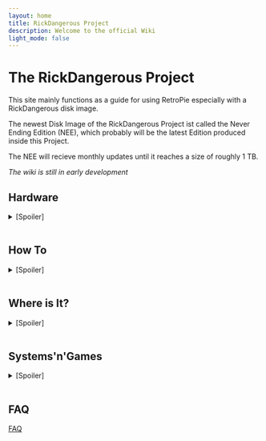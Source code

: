 ```yaml
---
layout: home
title: RickDangerous Project
description: Welcome to the official Wiki
light_mode: false
---
```


# The RickDangerous Project

  This site mainly functions as a guide for using RetroPie especially with a RickDangerous disk image.
  
  The newest Disk Image of the RickDangerous Project ist called the Never Ending Edition (NEE), which probably will be the latest Edition produced inside this Project.
  
  The NEE will recieve monthly updates until it reaches a size of roughly 1 TB.
  
  *The wiki is still in early development*




## Hardware
<details>
  <summary>[Spoiler]</summary>
</br>
  
  [NEE Recommended](/pages/hardware/hardware.md)
  
  [RickDangerous' setup](/pages/hardware/ricks_setup.md)
</details></br>




## How To

<details>
  <summary>[Spoiler]</summary>
</br>

  [How To Flash](/pages/guides/flash.md)

  [How To Display](/pages/guides/display.md)

  [How To Controller](/pages/guides/controller.md)

  [How To Buttons](/pages/guides/swap_buttons.md)

  [How To Terminal](/pages/guides/terminal.md)

  [How To Runcommand](/pages/guides/runcommand.md)

  [How To Disks](/pages/guides/multi_disk_games.md)

  [How To Hotkeys](/pages/guides/hotkeys.md)

  [How To Add Games](/pages/guides/new_games.md)
</details></br>




## Where is It?
<details>
  <summary>[Spoiler]</summary>
</br>

  [Files and Locations](/pages/locations.md)
</details></br>




## Systems'n'Games
<details>
  <summary>[Spoiler]</summary>
</br>

  [NEE Included Systems](/pages/systems/current.md)

  [NEE Future Additions](/pages/systems/future.md)

  [NEE Featured Genres](/pages/systems/genres.md)
</details></br>




## FAQ

[FAQ](/pages/FAQ.md)
